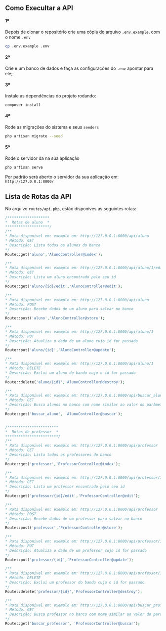 ## Como Execultar a API

#### 1º
Depois de clonar o repositório crie uma cópia do arquivo `.env.example`, com o nome `.env`

```sh
cp .env.example .env
```
#### 2º
Crie e um banco de dados e faça as configurações do `.env` apontar para ele;

#### 3º
Instale as dependências do projeto rodando:

```sh
composer install
```
#### 4º
Rode as migrações do sistema e seus `seeders`

```sh
php artisan migrate --seed
```
#### 5º
Rode o servidor da na sua aplicação
```sh
php artisan serve
```
Por padrão será aberto o servidor da sua aplicação em: `http://127.0.0.1:8000/`

## Lista de Rotas da API
No arquivo `routes/api.php`, estão disponives as seguintes rotas:

```php
/******************* 
*  Rotas de aluno  *
********************/
/**
* Rota disponivel em: exemplo em: http://127.0.0.1:8000/api/aluno
* Método: GET
* Descrição: Lista todos os alunos do banco
*/
Route::get('aluno','AlunoController@index');

/**
* Rota disponivel em: exemplo em: http://127.0.0.1:8000/api/aluno/1/edit
* Método: GET
* Descrição: Lista um aluno encontrado pelo seu id
*/
Route::get('aluno/{id}/edit','AlunoController@edit');

/**
* Rota disponivel em: exemplo em: http://127.0.0.1:8000/api/aluno
* Método: POST
* Descrição: Recebe dados de um aluno para salvar no banco
*/
Route::post('aluno','AlunoController@store');

/**
* Rota disponivel em: exemplo em: http://127.0.0.1:8000/api/aluno/1
* Método: PUT
* Descrição: Atualiza o dado de um aluno cujo id for passado
*/
Route::put('aluno/{id}','AlunoController@update');

/**
* Rota disponivel em: exemplo em: http://127.0.0.1:8000/api/aluno/1
* Método: DELETE
* Descrição: Exclui um aluno do bando cujo o id for passado
*/
Route::delete('aluno/{id}','AlunoController@destroy');

/**
* Rota disponivel em: exemplo em: http://127.0.0.1:8000/api/buscar_aluno?busca=maria
* Método: GET
* Descrição: Busca alunos no banco com nome similar ao valor do parâmetro busca
*/
Route::get('buscar_aluno', 'AlunoController@buscar');


/***********************
*  Rotas de professor  *
************************/
/**
* Rota disponivel em: exemplo em: http://127.0.0.1:8000/api/professor
* Método: GET
* Descrição: Lista todos os professores do banco
*/
Route::get('professor','ProfessorController@index');

/**
* Rota disponivel em: exemplo em: http://127.0.0.1:8000/api/professor/1/edit
* Método: GET
* Descrição: Lista um professor encontrado pelo seu id
*/
Route::get('professor/{id}/edit','ProfessorController@edit');

/**
* Rota disponivel em: exemplo em: http://127.0.0.1:8000/api/professor
* Método: POST
* Descrição: Recebe dados de um professor para salvar no banco
*/
Route::post('professor','ProfessorController@store');

/**
* Rota disponivel em: exemplo em: http://127.0.0.1:8000/api/professor/1
* Método: PUT
* Descrição: Atualiza o dado de um professor cujo id for passado
*/
Route::put('professor/{id}','ProfessorController@update');

/**
* Rota disponivel em: exemplo em: http://127.0.0.1:8000/api/professor/1
* Método: DELETE
* Descrição: Exclui um professor do bando cujo o id for passado
*/
Route::delete('professor/{id}','ProfessorController@destroy');

/**
* Rota disponivel em: exemplo em: http://127.0.0.1:8000/api/buscar_professor?busca=paulo
* Método: GET
* Descrição: Busca professor no banco com nome similar ao valor do parâmetro busca
*/
Route::get('buscar_professor', 'ProfessorController@buscar');
```